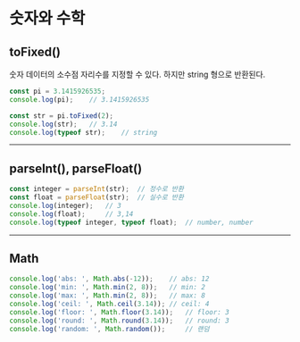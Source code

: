 # 숫자와 수학

## toFixed()

숫자 데이터의 소수점 자리수를 지정할 수 있다. 하지만 string 형으로 반환된다.

```JavaScript
const pi = 3.1415926535;
console.log(pi);    // 3.1415926535

const str = pi.toFixed(2);
console.log(str);   // 3.14
console.log(typeof str);    // string
```

---

## parseInt(), parseFloat()

```JavaScript
const integer = parseInt(str);  // 정수로 반환
const float = parseFloat(str);  // 실수로 반환
console.log(integer);   // 3
console.log(float);     // 3,14
console.log(typeof integer, typeof float);  // number, number
```

---

## Math

```JavaScript
console.log('abs: ', Math.abs(-12));    // abs: 12
console.log('min: ', Math.min(2, 8));   // min: 2
console.log('max: ', Math.min(2, 8));   // max: 8
console.log('ceil: ', Math.ceil(3.14)); // ceil: 4
console.log('floor: ', Math.floor(3.14));   // floor: 3
console.log('round: ', Math.round(3.14));   // round: 3
console.log('random: ', Math.random());     // 랜덤
```
